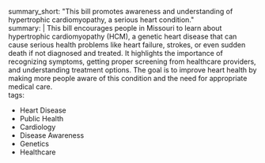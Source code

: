 summary_short: "This bill promotes awareness and understanding of hypertrophic cardiomyopathy, a serious heart condition."  
summary: |
  This bill encourages people in Missouri to learn about hypertrophic cardiomyopathy (HCM), a genetic heart disease that can cause serious health problems like heart failure, strokes, or even sudden death if not diagnosed and treated. It highlights the importance of recognizing symptoms, getting proper screening from healthcare providers, and understanding treatment options. The goal is to improve heart health by making more people aware of this condition and the need for appropriate medical care.  
tags:
  - Heart Disease
  - Public Health
  - Cardiology
  - Disease Awareness
  - Genetics
  - Healthcare
